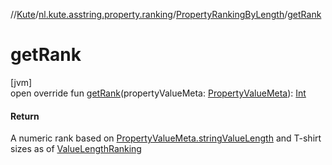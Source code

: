 //[Kute](../../../index.md)/[nl.kute.asstring.property.ranking](../index.md)/[PropertyRankingByLength](index.md)/[getRank](get-rank.md)

# getRank

[jvm]\
open override fun [getRank](get-rank.md)(propertyValueMeta: [PropertyValueMeta](../../nl.kute.asstring.property.meta/-property-value-meta/index.md)): [Int](https://kotlinlang.org/api/latest/jvm/stdlib/kotlin/-int/index.html)

#### Return

A numeric rank based on [PropertyValueMeta.stringValueLength](../../nl.kute.asstring.property.meta/-property-value-meta/string-value-length.md) and T-shirt sizes as of [ValueLengthRanking](../-value-length-ranking/index.md)
